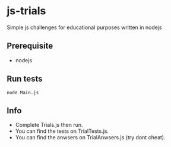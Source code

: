# js-trials
Simple js challenges for educational purposes written in nodejs

## Prerequisite
- nodejs

## Run tests
`node Main.js`

## Info
- Complete Trials.js then run.
- You can find the tests on TrialTests.js.
- You can find the anwsers on TrialAnwsers.js (try dont cheat).
